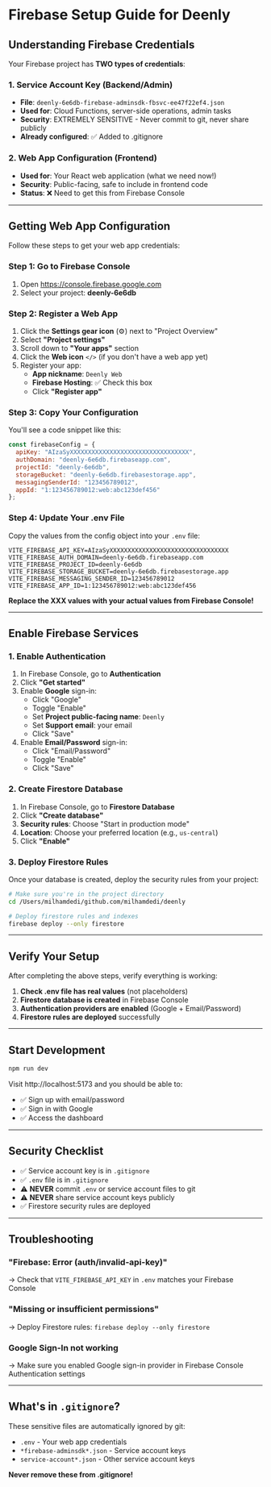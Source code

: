 # Firebase Setup Guide for Deenly

## Understanding Firebase Credentials

Your Firebase project has **TWO types of credentials**:

### 1. Service Account Key (Backend/Admin)
- **File**: `deenly-6e6db-firebase-adminsdk-fbsvc-ee47f22ef4.json`
- **Used for**: Cloud Functions, server-side operations, admin tasks
- **Security**: EXTREMELY SENSITIVE - Never commit to git, never share publicly
- **Already configured**: ✅ Added to .gitignore

### 2. Web App Configuration (Frontend)
- **Used for**: Your React web application (what we need now!)
- **Security**: Public-facing, safe to include in frontend code
- **Status**: ❌ Need to get this from Firebase Console

---

## Getting Web App Configuration

Follow these steps to get your web app credentials:

### Step 1: Go to Firebase Console
1. Open https://console.firebase.google.com
2. Select your project: **deenly-6e6db**

### Step 2: Register a Web App
1. Click the **Settings gear icon** (⚙️) next to "Project Overview"
2. Select **"Project settings"**
3. Scroll down to **"Your apps"** section
4. Click the **Web icon** `</>` (if you don't have a web app yet)
5. Register your app:
   - **App nickname**: `Deenly Web`
   - **Firebase Hosting**: ✅ Check this box
   - Click **"Register app"**

### Step 3: Copy Your Configuration
You'll see a code snippet like this:

```javascript
const firebaseConfig = {
  apiKey: "AIzaSyXXXXXXXXXXXXXXXXXXXXXXXXXXXXXXXXX",
  authDomain: "deenly-6e6db.firebaseapp.com",
  projectId: "deenly-6e6db",
  storageBucket: "deenly-6e6db.firebasestorage.app",
  messagingSenderId: "123456789012",
  appId: "1:123456789012:web:abc123def456"
};
```

### Step 4: Update Your .env File
Copy the values from the config object into your `.env` file:

```env
VITE_FIREBASE_API_KEY=AIzaSyXXXXXXXXXXXXXXXXXXXXXXXXXXXXXXXXX
VITE_FIREBASE_AUTH_DOMAIN=deenly-6e6db.firebaseapp.com
VITE_FIREBASE_PROJECT_ID=deenly-6e6db
VITE_FIREBASE_STORAGE_BUCKET=deenly-6e6db.firebasestorage.app
VITE_FIREBASE_MESSAGING_SENDER_ID=123456789012
VITE_FIREBASE_APP_ID=1:123456789012:web:abc123def456
```

**Replace the XXX values with your actual values from Firebase Console!**

---

## Enable Firebase Services

### 1. Enable Authentication
1. In Firebase Console, go to **Authentication**
2. Click **"Get started"**
3. Enable **Google** sign-in:
   - Click "Google"
   - Toggle "Enable"
   - Set **Project public-facing name**: `Deenly`
   - Set **Support email**: your email
   - Click "Save"
4. Enable **Email/Password** sign-in:
   - Click "Email/Password"
   - Toggle "Enable"
   - Click "Save"

### 2. Create Firestore Database
1. In Firebase Console, go to **Firestore Database**
2. Click **"Create database"**
3. **Security rules**: Choose "Start in production mode"
4. **Location**: Choose your preferred location (e.g., `us-central`)
5. Click **"Enable"**

### 3. Deploy Firestore Rules
Once your database is created, deploy the security rules from your project:

```bash
# Make sure you're in the project directory
cd /Users/milhamdedi/github.com/milhamdedi/deenly

# Deploy firestore rules and indexes
firebase deploy --only firestore
```

---

## Verify Your Setup

After completing the above steps, verify everything is working:

1. **Check .env file has real values** (not placeholders)
2. **Firestore database is created** in Firebase Console
3. **Authentication providers are enabled** (Google + Email/Password)
4. **Firestore rules are deployed** successfully

---

## Start Development

```bash
npm run dev
```

Visit http://localhost:5173 and you should be able to:
- ✅ Sign up with email/password
- ✅ Sign in with Google
- ✅ Access the dashboard

---

## Security Checklist

- ✅ Service account key is in `.gitignore`
- ✅ `.env` file is in `.gitignore`
- ⚠️ **NEVER** commit `.env` or service account files to git
- ⚠️ **NEVER** share service account keys publicly
- ✅ Firestore security rules are deployed

---

## Troubleshooting

### "Firebase: Error (auth/invalid-api-key)"
→ Check that `VITE_FIREBASE_API_KEY` in `.env` matches your Firebase Console

### "Missing or insufficient permissions"
→ Deploy Firestore rules: `firebase deploy --only firestore`

### Google Sign-In not working
→ Make sure you enabled Google sign-in provider in Firebase Console Authentication settings

---

## What's in `.gitignore`?

These sensitive files are automatically ignored by git:
- `.env` - Your web app credentials
- `*firebase-adminsdk*.json` - Service account keys
- `service-account*.json` - Other service account keys

**Never remove these from .gitignore!**
